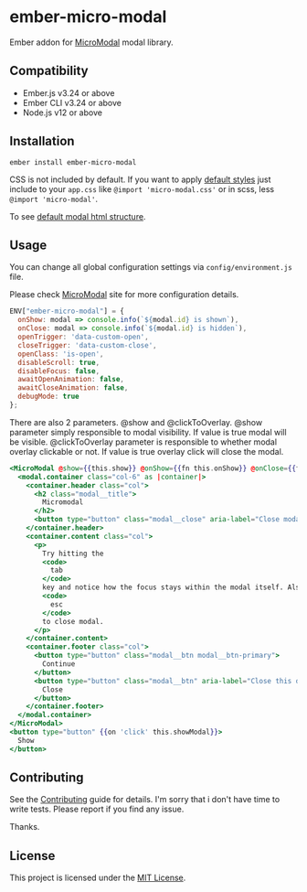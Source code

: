 ember-micro-modal
==============================================================================

Ember addon for [MicroModal](https://micromodal.now.sh/) modal library.


Compatibility
------------------------------------------------------------------------------

* Ember.js v3.24 or above
* Ember CLI v3.24 or above
* Node.js v12 or above


Installation
------------------------------------------------------------------------------

```
ember install ember-micro-modal
```

CSS is not included by default. If you want to apply [default styles](https://gist.github.com/ghosh/4f94cf497d7090359a5c9f81caf60699#file-micromodal-css) just include to your ```app.css``` like ```@import 'micro-modal.css'``` or in scss, less ```@import 'micro-modal'```.

To see [default modal html structure](https://gist.github.com/ghosh/4f94cf497d7090359a5c9f81caf60699#file-micromodal-html).

Usage
------------------------------------------------------------------------------
You can change all global configuration settings via `config/environment.js` file.

Please check [MicroModal](https://micromodal.now.sh/#configuration) site for more configuration details.

```javascript
ENV["ember-micro-modal"] = {
  onShow: modal => console.info(`${modal.id} is shown`),
  onClose: modal => console.info(`${modal.id} is hidden`),
  openTrigger: 'data-custom-open',
  closeTrigger: 'data-custom-close',
  openClass: 'is-open',
  disableScroll: true,
  disableFocus: false,
  awaitOpenAnimation: false,
  awaitCloseAnimation: false,
  debugMode: true
};
```

There are also 2 parameters. @show and @clickToOverlay.
@show parameter simply responsible to modal visibility. If value is true modal will be visible.
@clickToOverlay parameter is responsible to whether modal overlay clickable or not. If value is true overlay click will close the modal.


```handlebars
<MicroModal @show={{this.show}} @onShow={{fn this.onShow}} @onClose={{fn this.onClose}} as |modal|>
  <modal.container class="col-6" as |container|>
    <container.header class="col">
      <h2 class="modal__title">
        Micromodal
      </h2>
      <button type="button" class="modal__close" aria-label="Close modal" data-micromodal-close></button>
    </container.header>
    <container.content class="col">
      <p>
        Try hitting the
        <code>
          tab
        </code>
        key and notice how the focus stays within the modal itself. Also,
        <code>
          esc
        </code>
        to close modal.
      </p>
    </container.content>
    <container.footer class="col">
      <button type="button" class="modal__btn modal__btn-primary">
        Continue
      </button>
      <button type="button" class="modal__btn" aria-label="Close this dialog window" data-micromodal-close>
        Close
      </button>
    </container.footer>
  </modal.container>
</MicroModal>
<button type="button" {{on 'click' this.showModal}}>
  Show
</button>
```

Contributing
------------------------------------------------------------------------------

See the [Contributing](CONTRIBUTING.md) guide for details.
I'm sorry that i don't have time to write tests. Please report if you find any issue.

Thanks.


License
------------------------------------------------------------------------------

This project is licensed under the [MIT License](LICENSE.md).
